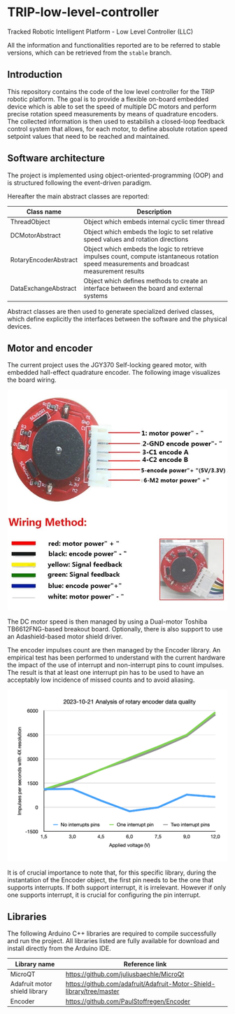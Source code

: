 # TRIP-low-level-controller
Tracked Robotic Intelligent Platform - Low Level Controller (LLC)

All the information and functionalities reported are to be referred to stable versions, which can be retrieved from the `stable` branch.

## Introduction
This repository contains the code of the low level controller for the TRIP robotic platform.
The goal is to provide a flexible on-board embedded device which is able to set the speed of multiple DC motors and perform precise rotation speed measurements by means of quadrature encoders.
The collected information is then used to estabilish a closed-loop feedback control system that allows, for each motor, to define absolute rotation speed setpoint values that need to be reached and maintained.

## Software architecture
The project is implemented using object-oriented-programming (OOP) and is structured following the event-driven paradigm.

Hereafter the main abstract classes are reported:

| Class name | Description|
| - | - |
| ThreadObject | Object which embeds internal cyclic timer thread |
| DCMotorAbstract | Object which embeds the logic to set relative speed values and rotation directions |
| RotaryEncoderAbstract | Object which embeds the logic to retrieve impulses count, compute istantaneous rotation speed measurements and broadcast measurement results |
| DataExchangeAbstract | Object which defines methods to create an interface between the board and external systems |

Abstract classes are then used to generate specialized derived classes, which define explicitly the interfaces between the software and the physical devices.

## Motor and encoder

The current project uses the JGY370 Self-locking geared motor, with embedded hall-effect quadrature encoder. The following image visualizes the board wiring.

![Motor wiring](./media/motor-wiring.png "Motor wiring from manifacturer")

The DC motor speed is then managed by using a Dual-motor Toshiba TB6612FNG-based breakout board.
Optionally, there is also support to use an Adashield-based motor shield driver.

The encoder impulses count are then managed by the Encoder library. An empirical test has been performed to understand with the current hardware the impact of the use of interrupt and non-interrupt pins to count impulses. The result is that at least one interrupt pin has to be used to have an acceptably low incidence of missed counts and to avoid aliasing.

![Results of the encoder analysis](./media/encoder-analysis.png "Results of the encoder analysis")

It is of crucial importance to note that, for this specific library, during the instantation of the Encoder object, the first pin needs to be the one that supports interrupts. If both support interrupt, it is irrelevant. However if only one supports interrupt, it is crucial for configuring the pin interrupt.

## Libraries

The following Arduino C++ libraries are required to compile successfully and run the project. All libraries listed are fully available for download and install directly from the Arduino IDE. 

| Library name | Reference link |
| - | - |
| MicroQT | https://github.com/juliusbaechle/MicroQt |
| Adafruit motor shield library | https://github.com/adafruit/Adafruit-Motor-Shield-library/tree/master |
| Encoder | https://github.com/PaulStoffregen/Encoder |
